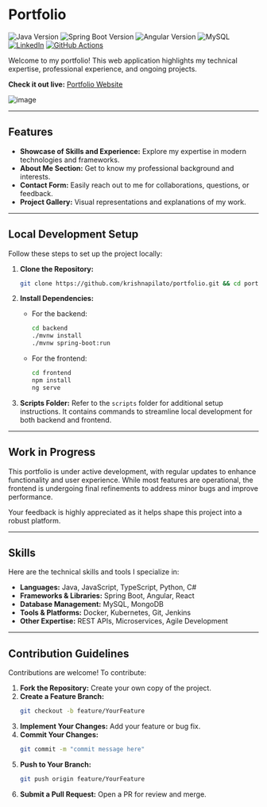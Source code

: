 # Portfolio

![Java Version](https://img.shields.io/badge/Java-23-blue?style=flat&logo=java)
![Spring Boot Version](https://img.shields.io/badge/Spring%20Boot-3.3.6-brightgreen?style=flat&logo=spring-boot)
![Angular Version](https://img.shields.io/badge/Angular-19.0.5-red?style=flat&logo=angular)
![MySQL](https://img.shields.io/badge/MySQL-9.1.0-blue?style=flat&logo=mysql)
[![LinkedIn](https://img.shields.io/badge/LinkedIn-blue?style=flat&logo=linkedin)](https://www.linkedin.com/in/khovakrishnapilato)
[![GitHub Actions](https://github.com/krishnapilato/portfolio/actions/workflows/github-actions.yml/badge.svg)](https://github.com/krishnapilato/portfolio/actions)

Welcome to my portfolio! This web application highlights my technical expertise, professional experience, and ongoing projects. 

**Check it out live:** [Portfolio Website](https://krishnapilato.github.io/portfolio)

![image](https://github.com/user-attachments/assets/19487c36-1bcb-4965-a186-5cf251b4cb5e)

---

## Features

- **Showcase of Skills and Experience:** Explore my expertise in modern technologies and frameworks.
- **About Me Section:** Get to know my professional background and interests.
- **Contact Form:** Easily reach out to me for collaborations, questions, or feedback.
- **Project Gallery:** Visual representations and explanations of my work.

---

## Local Development Setup

Follow these steps to set up the project locally:

1. **Clone the Repository:**
   ```bash
   git clone https://github.com/krishnapilato/portfolio.git && cd portfolio && git checkout dev
   ```

2. **Install Dependencies:**
   - For the backend:
     ```bash
     cd backend
     ./mvnw install
     ./mvnw spring-boot:run
     ```
   - For the frontend:
     ```bash
     cd frontend
     npm install
     ng serve
     ```

3. **Scripts Folder:**
   Refer to the `scripts` folder for additional setup instructions. It contains commands to streamline local development for both backend and frontend.

---

## Work in Progress

This portfolio is under active development, with regular updates to enhance functionality and user experience. While most features are operational, the frontend is undergoing final refinements to address minor bugs and improve performance.

Your feedback is highly appreciated as it helps shape this project into a robust platform.

---

## Skills

Here are the technical skills and tools I specialize in:

- **Languages:** Java, JavaScript, TypeScript, Python, C#
- **Frameworks & Libraries:** Spring Boot, Angular, React
- **Database Management:** MySQL, MongoDB
- **Tools & Platforms:** Docker, Kubernetes, Git, Jenkins
- **Other Expertise:** REST APIs, Microservices, Agile Development

---

## Contribution Guidelines

Contributions are welcome! To contribute:

1. **Fork the Repository:** Create your own copy of the project.
2. **Create a Feature Branch:**
   ```bash
   git checkout -b feature/YourFeature
   ```
3. **Implement Your Changes:** Add your feature or bug fix.
4. **Commit Your Changes:**
   ```bash
   git commit -m "commit message here"
   ```
5. **Push to Your Branch:**
   ```bash
   git push origin feature/YourFeature
   ```
6. **Submit a Pull Request:** Open a PR for review and merge.
